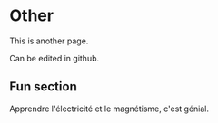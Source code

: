 # Other

This is another page.

Can be edited in github.


## Fun section

Apprendre l'électricité et le magnétisme, c'est génial.
